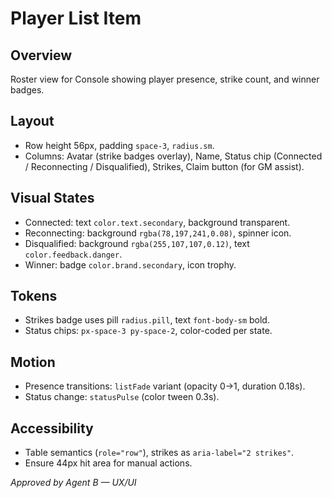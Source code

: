 # Player List Item

## Overview
Roster view for Console showing player presence, strike count, and winner badges.

## Layout
- Row height 56px, padding `space-3`, `radius.sm`.
- Columns: Avatar (strike badges overlay), Name, Status chip (Connected / Reconnecting / Disqualified), Strikes, Claim button (for GM assist).

## Visual States
- Connected: text `color.text.secondary`, background transparent.
- Reconnecting: background `rgba(78,197,241,0.08)`, spinner icon.
- Disqualified: background `rgba(255,107,107,0.12)`, text `color.feedback.danger`.
- Winner: badge `color.brand.secondary`, icon trophy.

## Tokens
- Strikes badge uses pill `radius.pill`, text `font-body-sm` bold.
- Status chips: `px-space-3 py-space-2`, color-coded per state.

## Motion
- Presence transitions: `listFade` variant (opacity 0→1, duration 0.18s).
- Status change: `statusPulse` (color tween 0.3s).

## Accessibility
- Table semantics (`role="row"`), strikes as `aria-label="2 strikes"`.
- Ensure 44px hit area for manual actions.

_Approved by Agent B — UX/UI_
